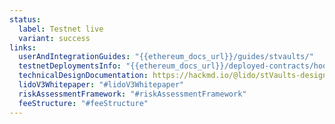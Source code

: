 ```yaml
---
status:
  label: Testnet live
  variant: success
links:
  userAndIntegrationGuides: "{{ethereum_docs_url}}/guides/stvaults/"
  testnetDeploymentsInfo: "{{ethereum_docs_url}}/deployed-contracts/hoodi-lidov3/"
  technicalDesignDocumentation: https://hackmd.io/@lido/stVaults-design
  lidoV3Whitepaper: "#lidoV3Whitepaper"
  riskAssessmentFramework: "#riskAssessmentFramework"
  feeStructure: "#feeStructure"
---
```

